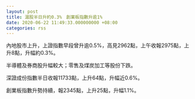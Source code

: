 ```yaml
---
layout: post
title: 滬股半日升約0.3%　創業板指數升逾1%
date: 2020-06-22 11:49:33.000000000 +08:00
categories: rss
---
```


內地股市上升，上證指數早段曾升逾0.5%，高見2962點，上午收報2975點，上升8點，升幅約0.3%。

半導體及券商股升幅較大；零售及煤炭加工等股份下跌。

深證成份指數半日收報11733點，上升64點，升幅近0.6%。

創業板指數升勢持續，報2345點，上升25點，升幅1.1%。
